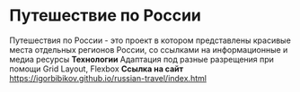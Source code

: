 # Путешествие по России

Путешествия по России - это проект в котором представлены красивые места отдельных регионов России, со ссылками на информационные и медиа ресурсы
**Технологии**
Адаптация под разные разрещения при помощи Grid Layout, Flexbox
**Ссылка на сайт**
https://igorbibikov.github.io/russian-travel/index.html
